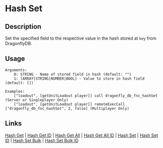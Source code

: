 # Hash Set

## Description

Set the specified field to the respective value in the hash stored at `key` from DragonflyDB.

## Usage

```sqf
Arguments:
	0: STRING - Name of stored field in hash (default: "")
	1: [ARRAY|STRING|NUMBER|BOOL] - Value to store in hash field (default: [])

Examples:
	["loadout", [getUnitLoadout player]] call dragonfly_db_fnc_hashSet (Server or Singleplayer Only)
	["loadout", [getUnitLoadout player]] remoteExecCall ["dragonfly_db_fnc_hashSet", 2, false] (Multiplayer Only)
```

## Links

[Hash Get](hashes/hashGet.md) |
[Hash Get ID](hashes/hashGetId.md) |
[Hash Get All](hashes/hashGetAll.md) |
[Hash Get All ID](hashes/hashGetAllId.md) |
[Hash Set](hashes/hashSet.md) |
[Hash Set ID](hashes/hashSetId.md) |
[Hash Set Bulk](hashes/hashSetBulk.md) |
[Hash Set Bulk ID](hashes/hashSetBulkId.md)
